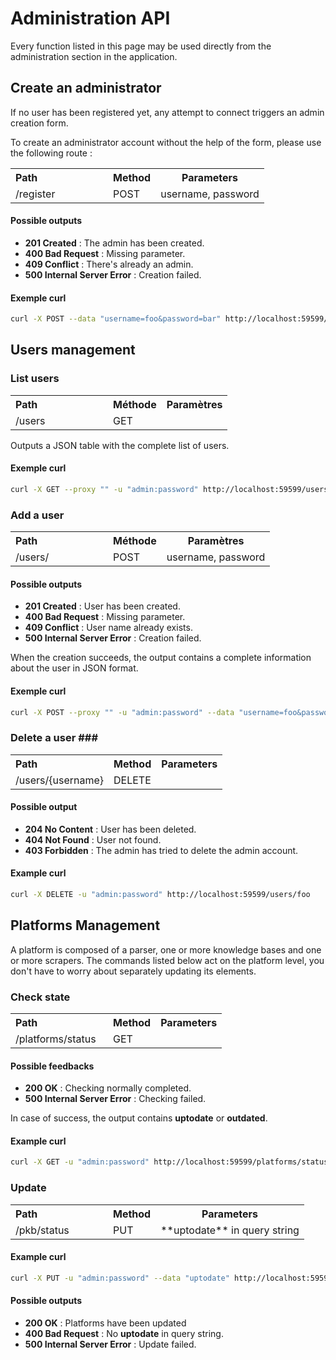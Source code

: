 # Administration API #

Every function listed in this page may be used directly from the administration section in the application.

## Create an administrator ##

If no user has been registered yet, any attempt to connect triggers an admin creation form.

To create an administrator account without the help of the form, please use the following route :
<table>
  <tr>
      <th style="text-align:left;width:140px;">Path</th>
      <th>Method</th>
      <th>Parameters</th>
  </tr>
  <tr>
    <td>/register</td>
    <td>POST</td>
    <td>username, password</td>
  </tr>
</table>

#### Possible outputs ####

- **201 Created** : The admin has been created.
- **400 Bad Request** : Missing parameter.
- **409 Conflict** : There's already an admin.
- **500 Internal Server Error** : Creation failed.

#### Exemple curl ####
```bash
curl -X POST --data "username=foo&password=bar" http://localhost:59599/register
```

## Users management ##

### List users ###

<table>
  <tr>
      <th style="text-align:left;width:140px;">Path</th>
      <th>Méthode</th>
      <th>Paramètres</th>
  </tr>
  <tr>
    <td>/users</td>
    <td>GET</td>
    <td></td>
  </tr>
</table>

Outputs a JSON table with the complete list of users.

#### Exemple curl ####
```bash
curl -X GET --proxy "" -u "admin:password" http://localhost:59599/users
```

### Add a user ###
<table>
  <tr>
      <th style="text-align:left;width:140px;">Path</th>
      <th>Méthode</th>
      <th>Paramètres</th>
  </tr>
  <tr>
    <td>/users/</td>
    <td>POST</td>
    <td>username, password</td>
  </tr>
</table>

#### Possible outputs ####

- **201 Created** : User has been created.
- **400 Bad Request** : Missing parameter.
- **409 Conflict** : User name already exists.
- **500 Internal Server Error** : Creation failed.

When the creation succeeds, the output contains a complete information about the user in JSON format.

#### Exemple curl ####
```bash
curl -X POST --proxy "" -u "admin:password" --data "username=foo&password=bar" http://localhost:59599/users/
```

### Delete a user ###
<table>
  <tr>
      <th style="text-align:left;width:140px;">Path</th>
      <th>Method</th>
      <th>Parameters</th>
  </tr>
  <tr>
    <td>/users/{username}</td>
    <td>DELETE</td>
    <td></td>
  </tr>
</table>

#### Possible output ####

- **204 No Content** : User has been deleted.
- **404 Not Found** : User not found.
- **403 Forbidden** : The admin has tried to delete the admin account.

#### Example curl ####
```bash
curl -X DELETE -u "admin:password" http://localhost:59599/users/foo
```

## Platforms Management ##
A platform is composed of a parser, one or more knowledge bases and one or more scrapers.
The commands listed below act on the platform level, you don't have to worry about separately updating its elements.

### Check state ###
<table>
  <tr>
      <th style="text-align:left;width:140px;">Path</th>
      <th>Method</th>
      <th>Parameters</th>
  </tr>
  <tr>
    <td>/platforms/status</td>
    <td>GET</td>
    <td></td>
  </tr>
</table>

#### Possible feedbacks ####

- **200 OK** : Checking normally completed.
- **500 Internal Server Error** : Checking failed.

In case of success, the output contains **uptodate** or **outdated**.


#### Example curl ####
```bash
curl -X GET -u "admin:password" http://localhost:59599/platforms/status
```

### Update ###
<table>
  <tr>
      <th style="text-align:left;width:140px;">Path</th>
      <th>Method</th>
      <th>Parameters</th>
  </tr>
  <tr>
    <td>/pkb/status</td>
    <td>PUT</td>
    <td>**uptodate** in query string</td>
  </tr>
</table>

#### Example curl ####
```bash
curl -X PUT -u "admin:password" --data "uptodate" http://localhost:59599/platforms/status
```

#### Possible outputs ####

- **200 OK** : Platforms have been updated
- **400 Bad Request** : No **uptodate** in query string.
- **500 Internal Server Error** : Update failed.
